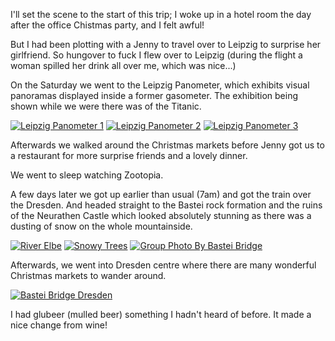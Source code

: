 <!--moml:meta
Title: 2017 Leipzig & Dresden
Date: 2017-12-01
Hero: view-out-over-leipzig
Intro: A trip over to Leipzig to surprise a friend for her Birthday. With a day trip over to Dresden.
-->

I'll set the scene to the start of this trip; I woke up in a hotel room the day after the office Chistmas party, and I felt awful!

But I had been plotting with a Jenny to travel over to Leipzig to surprise her girlfriend. So hungover to fuck I flew over to Leipzig (during the flight a woman spilled her drink all over me, which was nice...)

On the Saturday we went to the Leipzig Panometer, which exhibits visual panoramas displayed inside a former gasometer. The exhibition being shown while we were there was of the Titanic.

<div class="gallery">
    <a href="/2017-leipzig-and-dresden/leipzig-panometer-1-2000.jpg"><img alt="Leipzig Panometer 1" srcset="/2014-barcelona/leipzig-panometer-1-400.jpg, /2017-leipzig-and-dresden/leipzig-panometer-1-800.jpg 800w, /2017-leipzig-and-dresden/leipzig-panometer-1-1200.jpg 1200w, /2017-leipzig-and-dresden/leipzig-panometer-1-1600.jpg 1600w, /2017-leipzig-and-dresden/leipzig-panometer-1-2000.jpg 2000w" src="/2017-leipzig-and-dresden/leipzig-panometer-1-400.jpg"></a>
    <a href="/2017-leipzig-and-dresden/leipzig-panometer-2-2000.jpg"><img alt="Leipzig Panometer 2" srcset="/2014-barcelona/leipzig-panometer-2-400.jpg, /2017-leipzig-and-dresden/leipzig-panometer-2-800.jpg 800w, /2017-leipzig-and-dresden/leipzig-panometer-2-1200.jpg 1200w, /2017-leipzig-and-dresden/leipzig-panometer-2-1600.jpg 1600w, /2017-leipzig-and-dresden/leipzig-panometer-2-2000.jpg 2000w" src="/2017-leipzig-and-dresden/leipzig-panometer-2-400.jpg"></a>
    <a href="/2017-leipzig-and-dresden/leipzig-panometer-3-2000.jpg"><img alt="Leipzig Panometer 3" srcset="/2014-barcelona/leipzig-panometer-3-400.jpg, /2017-leipzig-and-dresden/leipzig-panometer-3-800.jpg 800w, /2017-leipzig-and-dresden/leipzig-panometer-3-1200.jpg 1200w, /2017-leipzig-and-dresden/leipzig-panometer-3-1600.jpg 1600w, /2017-leipzig-and-dresden/leipzig-panometer-3-2000.jpg 2000w" src="/2017-leipzig-and-dresden/leipzig-panometer-3-400.jpg"></a>
</div>

Afterwards we walked around the Christmas markets before Jenny got us to a restaurant for more surprise friends and a lovely dinner.

We went to sleep watching Zootopia.

A few days later we got up earlier than usual (7am) and got the train over the Dresden. And headed straight to the Bastei rock formation and the ruins of the Neurathen Castle which looked absolutely stunning as there was a dusting of snow on the whole mountainside.

<div class="gallery">
    <a href="/2017-leipzig-and-dresden/river-elbe-2000.jpg"><img alt="River Elbe" srcset="/2014-barcelona/river-elbe-400.jpg, /2017-leipzig-and-dresden/river-elbe-800.jpg 800w, /2017-leipzig-and-dresden/river-elbe-1200.jpg 1200w, /2017-leipzig-and-dresden/river-elbe-1600.jpg 1600w, /2017-leipzig-and-dresden/river-elbe-2000.jpg 2000w" src="/2017-leipzig-and-dresden/river-elbe-400.jpg"></a>
    <a href="/2017-leipzig-and-dresden/snowy-trees-2000.jpg"><img alt="Snowy Trees" srcset="/2014-barcelona/snowy-trees-400.jpg, /2017-leipzig-and-dresden/snowy-trees-800.jpg 800w, /2017-leipzig-and-dresden/snowy-trees-1200.jpg 1200w, /2017-leipzig-and-dresden/snowy-trees-1600.jpg 1600w, /2017-leipzig-and-dresden/snowy-trees-2000.jpg 2000w" src="/2017-leipzig-and-dresden/snowy-trees-400.jpg"></a>
    <a href="/2017-leipzig-and-dresden/group-photo-by-bastei-bridge-2000.jpg"><img alt="Group Photo By Bastei Bridge" srcset="/2014-barcelona/group-photo-by-bastei-bridge-400.jpg, /2017-leipzig-and-dresden/group-photo-by-bastei-bridge-800.jpg 800w, /2017-leipzig-and-dresden/group-photo-by-bastei-bridge-1200.jpg 1200w, /2017-leipzig-and-dresden/group-photo-by-bastei-bridge-1600.jpg 1600w, /2017-leipzig-and-dresden/group-photo-by-bastei-bridge-2000.jpg 2000w" src="/2017-leipzig-and-dresden/group-photo-by-bastei-bridge-400.jpg"></a>
</div>

Afterwards, we went into Dresden centre where there are many wonderful Christmas markets to wander around.

<div class="gallery">
    <a href="/2017-leipzig-and-dresden/bastei-bridge-dresden-2000.jpg"><img alt="Bastei Bridge Dresden" srcset="/2014-barcelona/bastei-bridge-dresden-400.jpg, /2017-leipzig-and-dresden/bastei-bridge-dresden-800.jpg 800w, /2017-leipzig-and-dresden/bastei-bridge-dresden-1200.jpg 1200w, /2017-leipzig-and-dresden/bastei-bridge-dresden-1600.jpg 1600w, /2017-leipzig-and-dresden/bastei-bridge-dresden-2000.jpg 2000w" src="/2017-leipzig-and-dresden/bastei-bridge-dresden-400.jpg"></a>
</div>

I had glubeer (mulled beer) something I hadn't heard of before. It made a nice change from wine!
